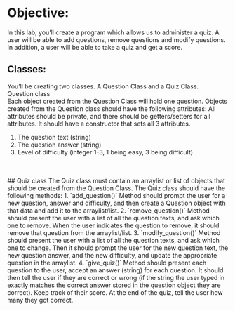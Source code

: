 # Objective:
In this lab, you’ll create a program which allows us to administer a quiz. A user will be able to add questions, remove questions and modify questions. In addition, a user will be able to take a quiz and get a score.
## Classes:
You’ll be creating two classes. A Question Class and a Quiz Class.
<br>
Question class
<br>
Each object created from the Question Class will hold one question. Objects created from the Question class should have the following attributes:
All attributes should be private, and there should be getters/setters for all attributes. It should have a constructor that sets all 3 attributes.
<br>
1. The question text (string)
1. The question answer (string)
1. Level of difficulty (integer 1-3, 1 being easy, 3 being difficult)
<br>
<br>
## Quiz class
The Quiz class must contain an arraylist or list of objects that should be created from the Question Class. The Quiz class should have the following methods:
1. `add_question()` Method should prompt the user for a new question, answer and difficulty, and then create a Question object with that data and add it to the arraylist/list.
2. `remove_question()` Method should present the user with a list of all the question texts, and ask which one to remove. When the user indicates the question to remove, it should remove that question from the arraylist/list.
3. `modify_question()` Method should present the user with a list of all the question texts, and ask which one to change. Then it should prompt the user for the new question text, the new question answer, and the new difficulty, and update the appropriate question in the arraylist.
4. `give_quiz()` Method should present each question to the user, accept an answer (string) for each question. It should then tell the user if they are correct or wrong (if the string the user typed in exactly matches the correct answer stored in the question object they are correct). Keep track of their score. At the end of the quiz, tell the user how many they got correct.

